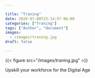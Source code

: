 ```yaml
---

title: "Traning"
date: 2020-07-08T23:14:57-06:00
categories: ["Traning"]
tags: ["Author", "document"]
images:
  - /images/traning.jpg
draft: false

---
```

{{< figure src="/images/traning.jpg" >}}

Upskill your workforce
for the
Digital Age

